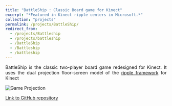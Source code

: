 ```yaml
---
title: "BattleShip : Classic Board game for Kinect"
excerpt: "*Featured in Kinect ripple centers in Microsoft.*"
collection: "projects"
permalink: /projects/BattleShip/
redirect_from:
  - /projects/Battleship
  - /projects/battleship
  - /BattleShip
  - /Battleship
  - /battleship
---
```


<p align="justify">BattleShip is the classic two-player board game redesigned for Kinect. It uses the dual projection floor-screen model of the <a href="https://github.com/Microsoft/kinect-ripple" target="_blank">ripple framework</a> for Kinect</p>

![Game Projection](/images/projects/battleship.jpg)

[Link to GitHub repository](https://github.com/vaishaks/battleship)



